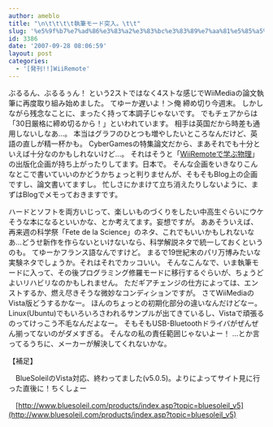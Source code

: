 ```yaml
---
author: ameblo
title: "\n\t\t\t\t執筆モード突入。\t\t"
slug: '%e5%9f%b7%e7%ad%86%e3%83%a2%e3%83%bc%e3%83%89%e7%aa%81%e5%85%a5%e3%80%82'
id: 3386
date: '2007-09-28 08:06:59'
layout: post
categories:
  - '[発刊!!]WiiRemote'
---
```


ぶるるん、ぶるるぅん！ という2ストではなく4ストな感じでWiiMediaの論文執筆に再度取り組み始めました。 てゆーか遅いよ！＞俺 締め切り今週末。 しかしながら残念なことに、まったく持って本調子じゃないです。 でもチェアからは「30日厳格に締め切るから！」といわれています。 相手は英国だから時差も通用しないしなあ…。 本当はグラフのひとつも増やしたいところなんだけど、英語の直しが精一杯かも。 CyberGamesの特集論文だから、まあそれでも十分といえば十分なのかもしれないけど…。 それはそうと「[WiiRemoteで学ぶ物理](http://akihiko.ameblo.jp/akihiko/theme-10003239243.html)」の出版化企画が持ち上がったりしてます。日本で。 そんな企画をいきなりこんなとこで書いていいのかどうかちょっと判りませんが、そもそもBlog上の企画ですし、論文書いてますし。 忙しさにかまけて立ち消えたりしないように、まずはBlogでメモっておきますです。

ハードとソフトを両方いじって、楽しいものづくりをしたい中高生ぐらいにウケそうな本になるといいかな、とか考えてます。妄想ですが。 ああそういえば、再来週の科学祭「Fete de la Science」のネタ、これでもいいかもしれないなあ…どうせ新作を作らないといけないなら、科学解説ネタで統一しておくというのも。 てゆーかフランス語なんですけど。 まるで19世紀末のパリ万博みたいな実験ネタでしょうか。それはそれでカッコいい。 そんなこんなで、いま執筆モードに入って、その後プログラミング修羅モードに移行するぐらいが、ちょうどよいリハビリなのかもしれません。 ただギアチェンジの仕方によっては、エンストするか、燃え尽きそうな微妙なコンディションですが。 さてWiiMediaのVista版どうするかなー。 ほんのちょっとの初期化部分の違いなんだけどなー。 Linux(Ubuntu)でもいろいろさわれるサンプルが出てきているし、Vistaで頑張るのってけっこう不毛なんだよなー。 そもそもUSB-Bluetoothドライバがぜんぜん揃ってないのがダメすぎる。 そんなの私の責任範囲じゃないよー！ …とか言ってるうちに、メーカーが解決してくれないかな。

【補足】

　BlueSoleilのVista対応、終わってました(v5.0.5)。よりによってサイト見に行った直後に！ちくしょー

　[http://www.bluesoleil.com/products/index.asp?topic=bluesoleil_v5](http://www.bluesoleil.com/products/index.asp?topic=bluesoleil_v5)